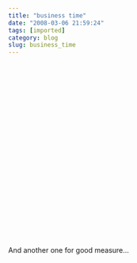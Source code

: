 ```yaml
---
title: "business time"
date: "2008-03-06 21:59:24"
tags: [imported]
category: blog
slug: business_time
---
```


<object width="425" height="355"><param name="movie" value="https://www.youtube.com/v/WGOohBytKTU"></param><param name="wmode" value="transparent"></param><embed src="https://www.youtube.com/v/WGOohBytKTU" type="application/x-shockwave-flash" wmode="transparent" width="425" height="355"></embed></object>

And another one for good measure...

<object width="425" height="355"><param name="movie" value="https://www.youtube.com/v/ZbbxA8a_M_s"></param><param name="wmode" value="transparent"></param><embed src="https://www.youtube.com/v/ZbbxA8a_M_s" type="application/x-shockwave-flash" wmode="transparent" width="425" height="355"></embed></object>
